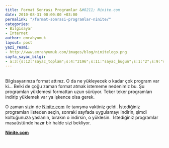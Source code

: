 ```yaml
---
title: Format Sonrası Programlar &#8211; Ninite.com
date: 2010-08-31 00:00:00 +03:00
permalink: "/format-sonrasi-programlar-ninite/"
categories:
- Bilgisayar
- İnternet
author: emrahyumuk
layout: post
yazi_resmi:
- http://www.emrahyumuk.com/images/blog/ninitelogo.png
sayfa_sayac_bilgi:
- a:3:{s:12:"sayac_toplam";s:4:"2196";s:11:"sayac_bugun";s:1:"2";s:9:"son_okuma";s:10:"1364837727";}
---
```


[  
][1]Bilgisayarınıza format attınız. O da ne yükleyecek o kadar çok program var ki&#8230; Belki de çoğu zaman format atmak istememe nedenimiz bu. Şu programları yüklemesi formattan uzun sürüyor. Teker teker programları indirip yüklemek var ya işkence olsa gerek.

<!--more-->

O zaman sizin de <a href="http://www.ninite.com" target="_blank">Ninite.com</a> ile tanışma vaktiniz geldi. İstediğiniz programları listeden seçin, sonraki sayfada uygulamayı indirin, şimdi koltuğunuza yaslanın, bırakın o indirsin, o yüklesin.  İstediğiniz programlar masaüstünde hazır bir halde sizi bekliyor.

<a href="http://www.ninite.com" target="_blank"><strong>Ninite.com</strong></a>

<span style="color: #ffffff;">.</span>

 [1]: http://www.emrahyumuk.com/blog/wp-content/uploads/wordpress.jpg